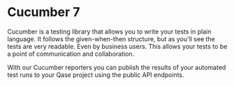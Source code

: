 # Cucumber 7

Cucumber is a testing library that allows you to write your tests in plain language. It follows the given-when-then structure, but as you'll see the tests are very readable. Even by business users. This allows your tests to be a point of communication and collaboration.

With our Cucumber reporters you can publish the results of your automated test runs to your Qase project using the public API endpoints.

